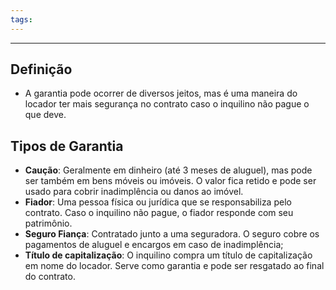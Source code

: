 ```yaml
---
tags:
---
```

---
## Definição

- A garantia pode ocorrer de diversos jeitos, mas é uma maneira do locador ter mais segurança no contrato caso o inquilino não pague o que deve.

## Tipos de Garantia

- **Caução**: Geralmente em dinheiro (até 3 meses de aluguel), mas pode ser também em bens móveis ou imóveis. O valor fica retido e pode ser usado para cobrir inadimplência ou danos ao imóvel.
- **Fiador**: Uma pessoa física ou jurídica que se responsabiliza pelo contrato. Caso o inquilino não pague, o fiador responde com seu patrimônio.
- **Seguro Fiança**: Contratado junto a uma seguradora. O seguro cobre os pagamentos de aluguel e encargos em caso de inadimplência;
- **Título de capitalização**: O inquilino compra um título de capitalização em nome do locador. Serve como garantia e pode ser resgatado ao final do contrato.
